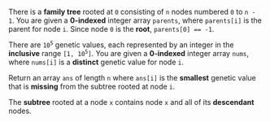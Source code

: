 There is a **family tree** rooted at `0` consisting of `n` nodes numbered `0` to `n - 1`. You are given a **0-indexed** integer array `parents`, where `parents[i]` is the parent for node `i`. Since node `0` is the **root**, `parents[0] == -1`.

There are <code>10<sup>5</sup></code> genetic values, each represented by an integer in the **inclusive** range <code>[1, 10<sup>5</sup>]</code>. You are given a **0-indexed** integer array `nums`, where `nums[i]` is a **distinct** genetic value for node `i`.

Return an array `ans` of length `n` where `ans[i]` is the **smallest** genetic value that is **missing** from the subtree rooted at node `i`.

The **subtree** rooted at a node `x` contains node `x` and all of its **descendant** nodes.